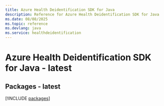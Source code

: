 ```yaml
---
title: Azure Health Deidentification SDK for Java
description: Reference for Azure Health Deidentification SDK for Java
ms.date: 08/08/2025
ms.topic: reference
ms.devlang: java
ms.service: healthdeidentification
---
```

# Azure Health Deidentification SDK for Java - latest
## Packages - latest
[!INCLUDE [packages](health-deidentification-index.md)]